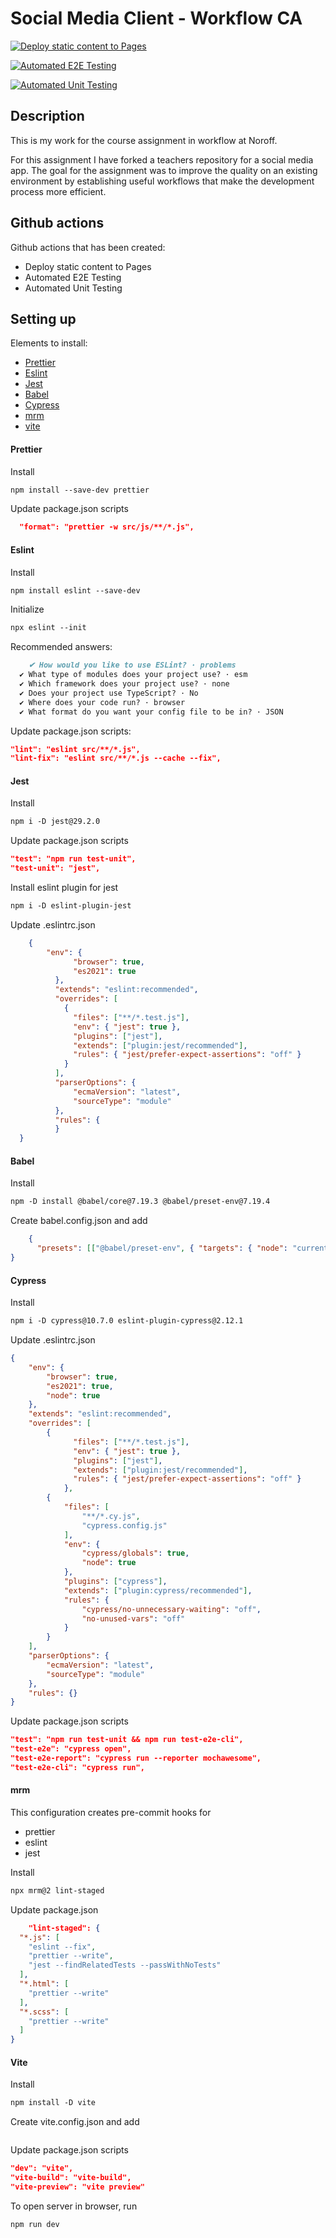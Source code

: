 # Social Media Client - Workflow CA

[![Deploy static content to Pages](https://github.com/Mariannebp/social-media-client/actions/workflows/pages.yml/badge.svg)](https://github.com/Mariannebp/social-media-client/actions/workflows/pages.yml)

[![Automated E2E Testing](https://github.com/Mariannebp/social-media-client/actions/workflows/e2e-test.yml/badge.svg)](https://github.com/Mariannebp/social-media-client/actions/workflows/e2e-test.yml)

[![Automated Unit Testing](https://github.com/Mariannebp/social-media-client/actions/workflows/unit-test.yml/badge.svg)](https://github.com/Mariannebp/social-media-client/actions/workflows/unit-test.yml)


## Description

This is my work for the course assignment in workflow at Noroff.

For this assignment I have forked a teachers repository for a social media app. The goal for the assignment was to improve the quality on an existing environment by establishing useful workflows that make the development process more efficient. 


## Github actions

Github actions that has been created:
- Deploy static content to Pages
- Automated E2E Testing
- Automated Unit Testing


## Setting up

Elements to install:
- [Prettier](#prettier)
- [Eslint](#eslint)
- [Jest](#jest)
- [Babel](#babel)
- [Cypress](#cypress)
- [mrm](#mrm)
- [vite](#vite)


#### Prettier

Install
```md
npm install --save-dev prettier
```

Update package.json scripts
```json
  "format": "prettier -w src/js/**/*.js",
```

#### Eslint

Install
```md
npm install eslint --save-dev
```

Initialize
```md
npx eslint --init
```

Recommended answers:
```md
	✔ How would you like to use ESLint? · problems
  ✔ What type of modules does your project use? · esm
  ✔ Which framework does your project use? · none
  ✔ Does your project use TypeScript? · No
  ✔ Where does your code run? · browser
  ✔ What format do you want your config file to be in? · JSON
```

Update package.json scripts:
```json
"lint": "eslint src/**/*.js",
"lint-fix": "eslint src/**/*.js --cache --fix",
```

#### Jest

Install
```md
npm i -D jest@29.2.0
```

Update package.json scripts
```json
"test": "npm run test-unit",
"test-unit": "jest",
```

Install eslint plugin for jest
```md
npm i -D eslint-plugin-jest
```

Update .eslintrc.json
```json
	{
	    "env": {
	          "browser": true,
	          "es2021": true
	      },
	      "extends": "eslint:recommended",
	      "overrides": [
	        {
	          "files": ["**/*.test.js"],
	          "env": { "jest": true },
	          "plugins": ["jest"],
	          "extends": ["plugin:jest/recommended"],
	          "rules": { "jest/prefer-expect-assertions": "off" }
	        }
	      ],
	      "parserOptions": {
	          "ecmaVersion": "latest",
	          "sourceType": "module"
	      },
	      "rules": {
	      }
  }
```

#### Babel

Install
```md
npm -D install @babel/core@7.19.3 @babel/preset-env@7.19.4
```

Create babel.config.json and add
```json
	{
	  "presets": [["@babel/preset-env", { "targets": { "node": "current" } }]]
}
```

#### Cypress

Install
```md
npm i -D cypress@10.7.0 eslint-plugin-cypress@2.12.1
```

Update .eslintrc.json
```json
{
    "env": {
        "browser": true,
        "es2021": true,
        "node": true
    },
    "extends": "eslint:recommended",
    "overrides": [
        {
	          "files": ["**/*.test.js"],
	          "env": { "jest": true },
	          "plugins": ["jest"],
	          "extends": ["plugin:jest/recommended"],
	          "rules": { "jest/prefer-expect-assertions": "off" }
	        },
        {
            "files": [
                "**/*.cy.js",
                "cypress.config.js"
            ],
            "env": {
                "cypress/globals": true,
                "node": true
            },
            "plugins": ["cypress"],
            "extends": ["plugin:cypress/recommended"],
            "rules": {
                "cypress/no-unnecessary-waiting": "off",
                "no-unused-vars": "off"
            }
        }
    ],
    "parserOptions": {
        "ecmaVersion": "latest",
        "sourceType": "module"
    },
    "rules": {}
}
```

Update package.json scripts
```json
"test": "npm run test-unit && npm run test-e2e-cli",
"test-e2e": "cypress open",
"test-e2e-report": "cypress run --reporter mochawesome",
"test-e2e-cli": "cypress run",
```

#### mrm
This configuration creates pre-commit hooks for 
- prettier
- eslint
- jest

Install
```md
npx mrm@2 lint-staged
```

Update package.json
```json
	"lint-staged": {
  "*.js": [
    "eslint --fix",
    "prettier --write",
    "jest --findRelatedTests --passWithNoTests"
  ],
  "*.html": [
    "prettier --write"
  ],
  "*.scss": [
    "prettier --write"
  ]
}
```

#### Vite

Install
```md
npm install -D vite
```

Create vite.config.json and add
```js

```

Update package.json scripts
```json
"dev": "vite",
"vite-build": "vite-build",
"vite-preview": "vite preview"
```

To open server in browser, run
```md
npm run dev
```
